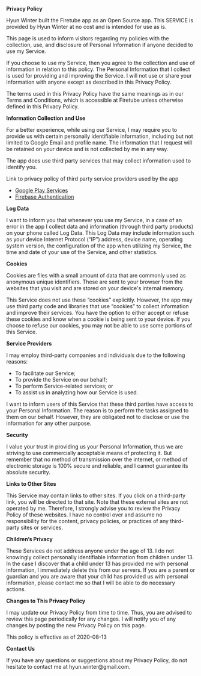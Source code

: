 <!DOCTYPE html>
<html>
    <body>
        <p><strong>Privacy Policy</strong></p> <p>
            Hyun Winter built the Firetube app as
            an Open Source app. This SERVICE is provided by
            Hyun Winter at no cost and is intended for use as
            is.
        </p> <p>
            This page is used to inform visitors regarding my
            policies with the collection, use, and disclosure of Personal
            Information if anyone decided to use my Service.
        </p> <p>
            If you choose to use my Service, then you agree to
            the collection and use of information in relation to this
            policy. The Personal Information that I collect is
            used for providing and improving the Service. I will not use or share your information with
            anyone except as described in this Privacy Policy.
        </p> <p>
            The terms used in this Privacy Policy have the same meanings
            as in our Terms and Conditions, which is accessible at
            Firetube unless otherwise defined in this Privacy Policy.
        </p> <p><strong>Information Collection and Use</strong></p> <p>
            For a better experience, while using our Service, I
            may require you to provide us with certain personally
            identifiable information, including but not limited to Google Email and profile name. The information that
            I request will be retained on your device and is not collected by me in any way.
        </p> <div><p>
            The app does use third party services that may collect
            information used to identify you.
        </p> <p>
            Link to privacy policy of third party service providers used
            by the app
        </p> <ul><li><a href="https://www.google.com/policies/privacy/" target="_blank" rel="noopener noreferrer">Google Play Services</a></li><!----><li><a href="https://firebase.google.com/support/privacy" target="_blank" rel="noopener noreferrer">Firebase Authentication</a></li><!----><!----><!----><!----><!----><!----><!----><!----><!----><!----><!----><!----><!----><!----><!----><!----><!----><!----><!----><!----></ul></div> <p><strong>Log Data</strong></p> <p>
            I want to inform you that whenever you
            use my Service, in a case of an error in the app
            I collect data and information (through third party
            products) on your phone called Log Data. This Log Data may
            include information such as your device Internet Protocol
            (“IP”) address, device name, operating system version, the
            configuration of the app when utilizing my Service,
            the time and date of your use of the Service, and other
            statistics.
        </p> <p><strong>Cookies</strong></p> <p>
            Cookies are files with a small amount of data that are
            commonly used as anonymous unique identifiers. These are sent
            to your browser from the websites that you visit and are
            stored on your device's internal memory.
        </p> <p>
            This Service does not use these “cookies” explicitly. However,
            the app may use third party code and libraries that use
            “cookies” to collect information and improve their services.
            You have the option to either accept or refuse these cookies
            and know when a cookie is being sent to your device. If you
            choose to refuse our cookies, you may not be able to use some
            portions of this Service.
        </p> <p><strong>Service Providers</strong></p> <p>
            I may employ third-party companies and
            individuals due to the following reasons:
        </p> <ul><li>To facilitate our Service;</li> <li>To provide the Service on our behalf;</li> <li>To perform Service-related services; or</li> <li>To assist us in analyzing how our Service is used.</li></ul> <p>
            I want to inform users of this Service
            that these third parties have access to your Personal
            Information. The reason is to perform the tasks assigned to
            them on our behalf. However, they are obligated not to
            disclose or use the information for any other purpose.
        </p> <p><strong>Security</strong></p> <p>
            I value your trust in providing us your
            Personal Information, thus we are striving to use commercially
            acceptable means of protecting it. But remember that no method
            of transmission over the internet, or method of electronic
            storage is 100% secure and reliable, and I cannot
            guarantee its absolute security.
        </p> <p><strong>Links to Other Sites</strong></p> <p>
            This Service may contain links to other sites. If you click on
            a third-party link, you will be directed to that site. Note
            that these external sites are not operated by me.
            Therefore, I strongly advise you to review the
            Privacy Policy of these websites. I have
            no control over and assume no responsibility for the content,
            privacy policies, or practices of any third-party sites or
            services.
        </p> <p><strong>Children’s Privacy</strong></p> <p>
            These Services do not address anyone under the age of 13.
            I do not knowingly collect personally
            identifiable information from children under 13. In the case
            I discover that a child under 13 has provided
            me with personal information, I immediately
            delete this from our servers. If you are a parent or guardian
            and you are aware that your child has provided us with
            personal information, please contact me so that
            I will be able to do necessary actions.
        </p> <p><strong>Changes to This Privacy Policy</strong></p> <p>
            I may update our Privacy Policy from
            time to time. Thus, you are advised to review this page
            periodically for any changes. I will
            notify you of any changes by posting the new Privacy Policy on
            this page.
        </p> <p>This policy is effective as of 2020-08-13</p> <p><strong>Contact Us</strong></p> <p>
            If you have any questions or suggestions about my
            Privacy Policy, do not hesitate to contact me at hyun.winter@gmail.com.
        </p>
    </body>
</html>

